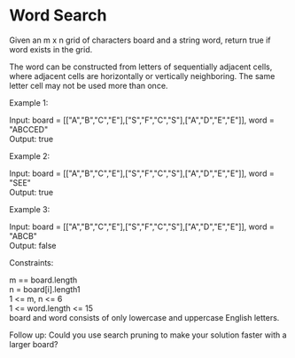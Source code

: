 # Word Search

Given an m x n grid of characters board and a string word, return true if word exists in the grid.

The word can be constructed from letters of sequentially adjacent cells, where adjacent cells are horizontally or vertically neighboring. The same letter cell may not be used more than once.

Example 1:

Input: board = [["A","B","C","E"],["S","F","C","S"],["A","D","E","E"]], word = "ABCCED"\
Output: true

Example 2:

Input: board = [["A","B","C","E"],["S","F","C","S"],["A","D","E","E"]], word = "SEE"\
Output: true

Example 3:

Input: board = [["A","B","C","E"],["S","F","C","S"],["A","D","E","E"]], word = "ABCB"\
Output: false

Constraints:

m == board.length\
n = board[i].length1\
1 <= m, n <= 6\
1 <= word.length <= 15\
board and word consists of only lowercase and uppercase English letters.

Follow up: Could you use search pruning to make your solution faster with a larger board?